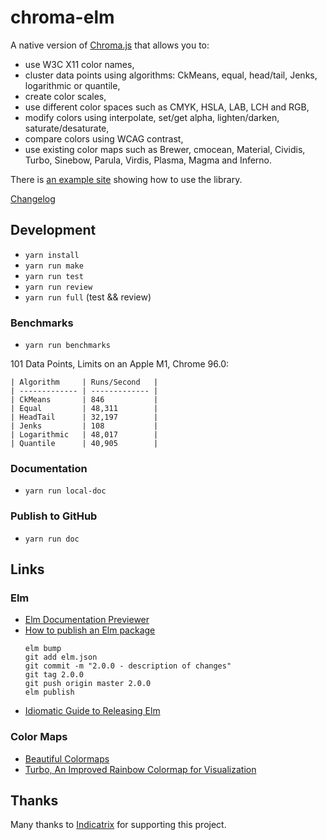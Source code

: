 # chroma-elm
A native version of [Chroma.js](https://gka.github.io/chroma.js) that allows you to:
 * use W3C X11 color names,
 * cluster data points using algorithms: CkMeans, equal, head/tail, Jenks, logarithmic or quantile,   
 * create color scales, 
 * use different color spaces such as CMYK, HSLA, LAB, LCH and RGB, 
 * modify colors using interpolate, set/get alpha, lighten/darken, saturate/desaturate,
 * compare colors using WCAG contrast, 
 * use existing color maps such as Brewer, cmocean, Material, Cividis, Turbo, Sinebow, Parula, Virdis, Plasma, Magma and Inferno.

There is [an example site](https://newmana.github.io/chroma-elm/) showing how to use the library.

[Changelog](https://github.com/newmana/chroma-elm/blob/master/CHANGELOG.md)

## Development
- `yarn install`
- `yarn run make`
- `yarn run test`
- `yarn run review`
- `yarn run full` (test && review)

### Benchmarks
- `yarn run benchmarks`

101 Data Points, Limits on an Apple M1, Chrome 96.0:

```text
| Algorithm     | Runs/Second   |
| ------------- | ------------- |
| CkMeans       | 846           |
| Equal         | 48,311        |
| HeadTail      | 32,197        |
| Jenks         | 108           |
| Logarithmic   | 48,017        |
| Quantile      | 40,905        |
```

### Documentation
- `yarn run local-doc`

### Publish to GitHub
- `yarn run doc`

## Links
                
### Elm
- [Elm Documentation Previewer](https://elm-doc-preview.netlify.com/)
- [How to publish an Elm package](https://medium.com/@Max_Goldstein/how-to-publish-an-elm-package-3053b771e545)
  ```shell
  elm bump
  git add elm.json
  git commit -m "2.0.0 - description of changes"
  git tag 2.0.0
  git push origin master 2.0.0
  elm publish
  ```
- [Idiomatic Guide to Releasing Elm](https://github.com/dillonkearns/idiomatic-elm-package-guide)

### Color Maps
- [Beautiful Colormaps](https://matplotlib.org/cmocean/)
- [Turbo, An Improved Rainbow Colormap for Visualization](https://ai.googleblog.com/2019/08/turbo-improved-rainbow-colormap-for.html)

## Thanks

Many thanks to [Indicatrix](https://indicatrix.io) for supporting this project.